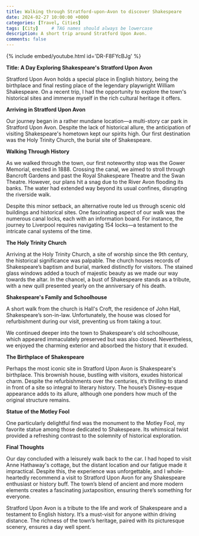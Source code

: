 ```yaml
---
title: Walking through Stratford-upon-Avon to discover Shakespeare
date: 2024-02-27 10:00:00 +0000
categories: [Travel, Cities]
tags: [City]     # TAG names should always be lowercase
description: A short trip around Stratford Upon Avon.
comments: false
---
```

{% include embed/youtube.html id='DR-F8FYcBJg' %}

**Title: A Day Exploring Shakespeare's Stratford Upon Avon**

Stratford Upon Avon holds a special place in English history, being the birthplace and final resting place of the legendary playwright William Shakespeare. On a recent trip, I had the opportunity to explore the town's historical sites and immerse myself in the rich cultural heritage it offers.

**Arriving in Stratford Upon Avon**

Our journey began in a rather mundane location—a multi-story car park in Stratford Upon Avon. Despite the lack of historical allure, the anticipation of visiting Shakespeare's hometown kept our spirits high. Our first destination was the Holy Trinity Church, the burial site of Shakespeare.

**Walking Through History**

As we walked through the town, our first noteworthy stop was the Gower Memorial, erected in 1888. Crossing the canal, we aimed to stroll through Bancroft Gardens and past the Royal Shakespeare Theatre and the Swan Theatre. However, our plans hit a snag due to the River Avon flooding its banks. The water had extended way beyond its usual confines, disrupting the riverside walk.

Despite this minor setback, an alternative route led us through scenic old buildings and historical sites. One fascinating aspect of our walk was the numerous canal locks, each with an information board. For instance, the journey to Liverpool requires navigating 154 locks—a testament to the intricate canal systems of the time.

**The Holy Trinity Church**

Arriving at the Holy Trinity Church, a site of worship since the 9th century, the historical significance was palpable. The church houses records of Shakespeare’s baptism and burial, marked distinctly for visitors. The stained glass windows added a touch of majestic beauty as we made our way towards the altar. In the chancel, a bust of Shakespeare stands as a tribute, with a new quill presented yearly on the anniversary of his death.

**Shakespeare's Family and Schoolhouse**

A short walk from the church is Hall's Croft, the residence of John Hall, Shakespeare’s son-in-law. Unfortunately, the house was closed for refurbishment during our visit, preventing us from taking a tour.

We continued deeper into the town to Shakespeare's old schoolhouse, which appeared immaculately preserved but was also closed. Nevertheless, we enjoyed the charming exterior and absorbed the history that it exuded.

**The Birthplace of Shakespeare**

Perhaps the most iconic site in Stratford Upon Avon is Shakespeare's birthplace. This brownish house, bustling with visitors, exudes historical charm. Despite the refurbishments over the centuries, it’s thrilling to stand in front of a site so integral to literary history. The house’s Disney-esque appearance adds to its allure, although one ponders how much of the original structure remains.

**Statue of the Motley Fool**

One particularly delightful find was the monument to the Motley Fool, my favorite statue among those dedicated to Shakespeare. Its whimsical twist provided a refreshing contrast to the solemnity of historical exploration.

**Final Thoughts**

Our day concluded with a leisurely walk back to the car. I had hoped to visit Anne Hathaway's cottage, but the distant location and our fatigue made it impractical. Despite this, the experience was unforgettable, and I whole-heartedly recommend a visit to Stratford Upon Avon for any Shakespeare enthusiast or history buff. The town’s blend of ancient and more modern elements creates a fascinating juxtaposition, ensuring there’s something for everyone.

Stratford Upon Avon is a tribute to the life and work of Shakespeare and a testament to English history. It’s a must-visit for anyone within driving distance. The richness of the town’s heritage, paired with its picturesque scenery, ensures a day well spent.